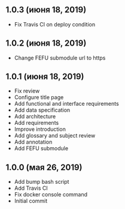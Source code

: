 ## 1.0.3 (июня 18, 2019)
  - Fix Travis CI on deploy condition
## 1.0.2 (июня 18, 2019)
  - Change FEFU submodule url to https
## 1.0.1 (июня 18, 2019)
  - Fix review
  - Configure title page
  - Add functional and interface requirements
  - Add data specification
  - Add architecture
  - Add requirements
  - Improve introduction
  - Add glossary and subject review
  - Add annotation
  - Add FEFU submodule
## 1.0.0 (мая 26, 2019)
  - Add bump bash script
  - Add Travis CI
  - Fix docker console command
  - Initial commit
